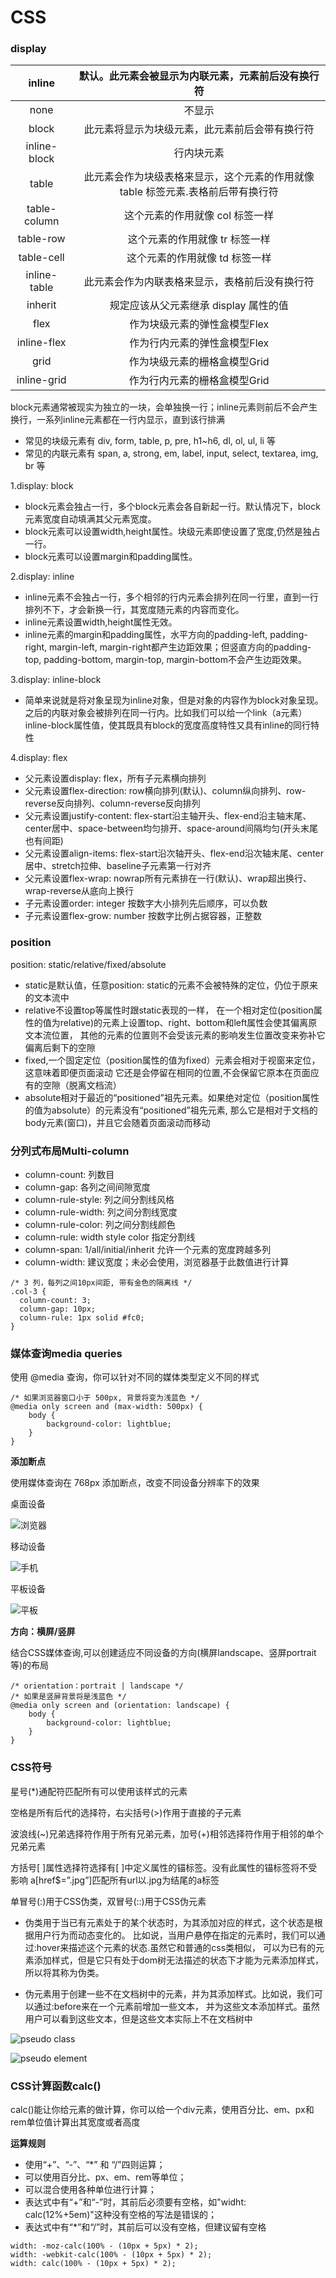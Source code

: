 # CSS

### display

inline       | 默认。此元素会被显示为内联元素，元素前后没有换行符
:-------:    | :----:
none         | 不显示
block        | 此元素将显示为块级元素，此元素前后会带有换行符
inline-block | 行内块元素
table        | 此元素会作为块级表格来显示，这个元素的作用就像 table 标签元素.表格前后带有换行符
table-column | 这个元素的作用就像 col 标签一样
table-row    | 这个元素的作用就像 tr 标签一样
table-cell   | 这个元素的作用就像 td 标签一样
inline-table | 此元素会作为内联表格来显示，表格前后没有换行符
inherit      | 规定应该从父元素继承 display 属性的值
flex         | 作为块级元素的弹性盒模型Flex
inline-flex  | 作为行内元素的弹性盒模型Flex
grid         | 作为块级元素的栅格盒模型Grid
inline-grid  | 作为行内元素的栅格盒模型Grid

block元素通常被现实为独立的一块，会单独换一行；inline元素则前后不会产生换行，一系列inline元素都在一行内显示，直到该行排满
- 常见的块级元素有 div, form, table, p, pre, h1~h6, dl, ol, ul, li 等
- 常见的内联元素有 span, a, strong, em, label, input, select, textarea, img, br 等

1.display: block

- block元素会独占一行，多个block元素会各自新起一行。默认情况下，block元素宽度自动填满其父元素宽度。
- block元素可以设置width,height属性。块级元素即使设置了宽度,仍然是独占一行。
- block元素可以设置margin和padding属性。

2.display: inline

- inline元素不会独占一行，多个相邻的行内元素会排列在同一行里，直到一行排列不下，才会新换一行，其宽度随元素的内容而变化。
- inline元素设置width,height属性无效。
- inline元素的margin和padding属性，水平方向的padding-left, padding-right, margin-left, margin-right都产生边距效果；但竖直方向的padding-top, padding-bottom, margin-top, margin-bottom不会产生边距效果。

3.display: inline-block

- 简单来说就是将对象呈现为inline对象，但是对象的内容作为block对象呈现。之后的内联对象会被排列在同一行内。比如我们可以给一个link（a元素）inline-block属性值，使其既具有block的宽度高度特性又具有inline的同行特性

4.display: flex

- 父元素设置display: flex，所有子元素横向排列
- 父元素设置flex-direction: row横向排列(默认)、column纵向排列、row-reverse反向排列、column-reverse反向排列
- 父元素设置justify-content: flex-start沿主轴开头、flex-end沿主轴末尾、center居中、space-between均匀排开、space-around间隔均匀(开头末尾也有间距)
- 父元素设置align-items: flex-start沿次轴开头、flex-end沿次轴末尾、center居中、stretch拉伸、baseline子元素第一行对齐
- 父元素设置flex-wrap: nowrap所有元素排在一行(默认)、wrap超出换行、wrap-reverse从底向上换行
- 子元素设置order: integer 按数字大小排列先后顺序，可以负数
- 子元素设置flex-grow: number 按数字比例占据容器，正整数


### position

position: static/relative/fixed/absolute

- static是默认值，任意position: static的元素不会被特殊的定位，仍位于原来的文本流中
- relative不设置top等属性时跟static表现的一样，
  在一个相对定位(position属性的值为relative)的元素上设置top、right、bottom和left属性会使其偏离原文本流位置，
  其他的元素的位置则不会受该元素的影响发生位置改变来弥补它偏离后剩下的空隙
- fixed,一个固定定位（position属性的值为fixed）元素会相对于视窗来定位，这意味着即便页面滚动
  它还是会停留在相同的位置,不会保留它原本在页面应有的空隙（脱离文档流）
- absolute相对于最近的“positioned”祖先元素。如果绝对定位（position属性的值为absolute）的元素没有“positioned”祖先元素,
  那么它是相对于文档的body元素(窗口)，并且它会随着页面滚动而移动
  
### 分列式布局Multi-column

- column-count: 列数目
- column-gap: 各列之间间隙宽度
- column-rule-style: 列之间分割线风格
- column-rule-width: 列之间分割线宽度
- column-rule-color: 列之间分割线颜色
- column-rule: width style color 指定分割线
- column-span: 1/all/initial/inherit 允许一个元素的宽度跨越多列
- column-width: 建议宽度；未必会使用，浏览器基于此数值进行计算

```
/* 3 列，每列之间10px间距, 带有金色的隔离线 */
.col-3 {
  column-count: 3;
  column-gap: 10px;
  column-rule: 1px solid #fc0;
}
```

### 媒体查询media queries

使用 @media 查询，你可以针对不同的媒体类型定义不同的样式
```
/* 如果浏览器窗口小于 500px, 背景将变为浅蓝色 */
@media only screen and (max-width: 500px) {
    body {
        background-color: lightblue;
    }
}
```

**添加断点**

使用媒体查询在 768px 添加断点，改变不同设备分辨率下的效果

桌面设备

![浏览器](http://www.runoob.com/wp-content/uploads/2015/06/rwd_desktop.png)

移动设备

![手机](http://www.runoob.com/wp-content/uploads/2015/06/rwd_phone.png)

平板设备

![平板](http://www.runoob.com/wp-content/uploads/2015/06/rwd_tablet.png)

**方向：横屏/竖屏**

结合CSS媒体查询,可以创建适应不同设备的方向(横屏landscape、竖屏portrait等)的布局

```
/* orientation：portrait | landscape */
/* 如果是竖屏背景将是浅蓝色 */
@media only screen and (orientation: landscape) {
    body {
        background-color: lightblue;
    }
}
```

### CSS符号

星号(*)通配符匹配所有可以使用该样式的元素

空格是所有后代的选择符，右尖括号(>)作用于直接的子元素

波浪线(~)兄弟选择符作用于所有兄弟元素，加号(+)相邻选择符作用于相邻的单个兄弟元素

方括号[ ]属性选择符选择有[ ]中定义属性的锚标签。没有此属性的锚标签将不受影响 
a[href$=”.jpg”]匹配所有url以.jpg为结尾的a标签

单冒号(:)用于CSS伪类，双冒号(::)用于CSS伪元素

- 伪类用于当已有元素处于的某个状态时，为其添加对应的样式，这个状态是根据用户行为而动态变化的。
  比如说，当用户悬停在指定的元素时，我们可以通过:hover来描述这个元素的状态.虽然它和普通的css类相似，
  可以为已有的元素添加样式，但是它只有处于dom树无法描述的状态下才能为元素添加样式，所以将其称为伪类。
  
- 伪元素用于创建一些不在文档树中的元素，并为其添加样式。比如说，我们可以通过:before来在一个元素前增加一些文本，
  并为这些文本添加样式。虽然用户可以看到这些文本，但是这些文本实际上不在文档树中

![pseudo class](http://www.alloyteam.com/wp-content/uploads/2016/05/%E4%BC%AA%E7%B1%BB.png)

![pseudo element](http://www.alloyteam.com/wp-content/uploads/2016/05/%E4%BC%AA%E5%85%83%E7%B4%A0.png)

### CSS计算函数calc()

calc()能让你给元素的做计算，你可以给一个div元素，使用百分比、em、px和rem单位值计算出其宽度或者高度

**运算规则**

- 使用“+”、“-”、“*” 和 “/”四则运算；
- 可以使用百分比、px、em、rem等单位；
- 可以混合使用各种单位进行计算；
- 表达式中有“+”和“-”时，其前后必须要有空格，如"widht: calc(12%+5em)"这种没有空格的写法是错误的；
- 表达式中有“*”和“/”时，其前后可以没有空格，但建议留有空格

```
width: -moz-calc(100% - (10px + 5px) * 2);
width: -webkit-calc(100% - (10px + 5px) * 2);
width: calc(100% - (10px + 5px) * 2);

```